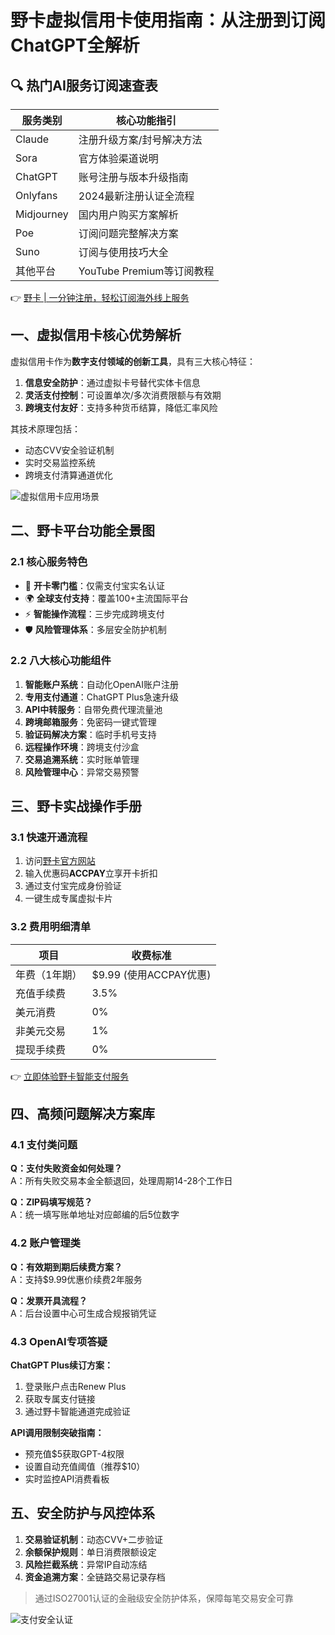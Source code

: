 # 野卡虚拟信用卡使用指南：从注册到订阅ChatGPT全解析

## 🔍 热门AI服务订阅速查表
| 服务类别   | 核心功能指引                  |
|------------|-------------------------------|
| Claude     | 注册升级方案/封号解决方法     |
| Sora       | 官方体验渠道说明              |
| ChatGPT    | 账号注册与版本升级指南        |
| Onlyfans   | 2024最新注册认证全流程        |
| Midjourney | 国内用户购买方案解析          |
| Poe        | 订阅问题完整解决方案          |
| Suno       | 订阅与使用技巧大全            |
| 其他平台   | YouTube Premium等订阅教程     |

👉 [野卡 | 一分钟注册，轻松订阅海外线上服务](https://bbtdd.com/yeka)

## 一、虚拟信用卡核心优势解析
虚拟信用卡作为**数字支付领域的创新工具**，具有三大核心特征：
1. **信息安全防护**：通过虚拟卡号替代实体卡信息
2. **灵活支付控制**：可设置单次/多次消费限额与有效期
3. **跨境支付友好**：支持多种货币结算，降低汇率风险

其技术原理包括：
- 动态CVV安全验证机制
- 实时交易监控系统
- 跨境支付清算通道优化

![虚拟信用卡应用场景](https://bbtdd.com/wp-content/uploads/img/163410254611.webp)

## 二、野卡平台功能全景图
### 2.1 核心服务特色
- 🚀 **开卡零门槛**：仅需支付宝实名认证
- 🌍 **全球支付支持**：覆盖100+主流国际平台
- ⚡ **智能操作流程**：三步完成跨境支付
- 🛡️ **风险管理体系**：多层安全防护机制

### 2.2 八大核心功能组件
1. **智能账户系统**：自动化OpenAI账户注册
2. **专用支付通道**：ChatGPT Plus急速升级
3. **API中转服务**：自带免费代理流量池
4. **跨境邮箱服务**：免密码一键式管理
5. **验证码解决方案**：临时手机号支持
6. **远程操作环境**：跨境支付沙盒
7. **交易追溯系统**：实时账单管理
8. **风险管理中心**：异常交易预警

## 三、野卡实战操作手册
### 3.1 快速开通流程
1. 访问[野卡官方网站](https://bbtdd.com/yeka)
2. 输入优惠码**ACCPAY**立享开卡折扣
3. 通过支付宝完成身份验证
4. 一键生成专属虚拟卡片

### 3.2 费用明细清单
| 项目                | 收费标准               |
|---------------------|------------------------|
| 年费（1年期）       | $9.99 (使用ACCPAY优惠)|
| 充值手续费          | 3.5%                   |
| 美元消费             | 0%                     |
| 非美元交易           | 1%                     |
| 提现手续费           | 0%                     |

👉 [立即体验野卡智能支付服务](https://bbtdd.com/yeka)

## 四、高频问题解决方案库
### 4.1 支付类问题
**Q：支付失败资金如何处理？**  
A：所有失败交易本金全额退回，处理周期14-28个工作日

**Q：ZIP码填写规范？**  
A：统一填写账单地址对应邮编的后5位数字

### 4.2 账户管理类
**Q：有效期到期后续费方案？**  
A：支持$9.99优惠价续费2年服务

**Q：发票开具流程？**  
A：后台设置中心可生成合规报销凭证

### 4.3 OpenAI专项答疑
**ChatGPT Plus续订方案：**
1. 登录账户点击Renew Plus
2. 获取专属支付链接
3. 通过野卡智能通道完成验证

**API调用限制突破指南：**
- 预充值$5获取GPT-4权限
- 设置自动充值阈值（推荐$10）
- 实时监控API消费看板

## 五、安全防护与风控体系
1. **交易验证机制**：动态CVV+二步验证
2. **余额保护规则**：单日消费限额设定
3. **风险拦截系统**：异常IP自动冻结
4. **资金追溯方案**：全链路交易记录存档

> 通过ISO27001认证的金融级安全防护体系，保障每笔交易安全可靠

![支付安全认证](https://jjdph.oss-cn-beijing.aliyuncs.com/gzh.bmp)